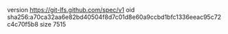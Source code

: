 version https://git-lfs.github.com/spec/v1
oid sha256:a70ca32aa6e82bd40504f8d7c01d8e60a9ccbd1bfc1336eeac95c72c4c70f5b8
size 7515
